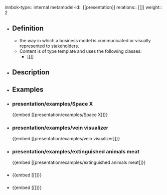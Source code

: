 innbok-type:: internal
metamodel-id:: [[presentation]]
relations:: [[]]
weight:: 2

- ## Definition
  - the way in which a business model is communicated or visually represented to stakeholders.
  - Content is of type template and uses the following classes:
    - [[]]
- ## Description
- ## Examples
- ### presentation/examples/Space X
  {{embed [[presentation/examples/Space X]]}}
- ### presentation/examples/vein visualizer
  {{embed [[presentation/examples/vein visualizer]]}}
- ### presentation/examples/extinguished animals meat
  {{embed [[presentation/examples/extinguished animals meat]]}}
- ### 
  {{embed [[]]}}
- ### 
  {{embed [[]]}}


